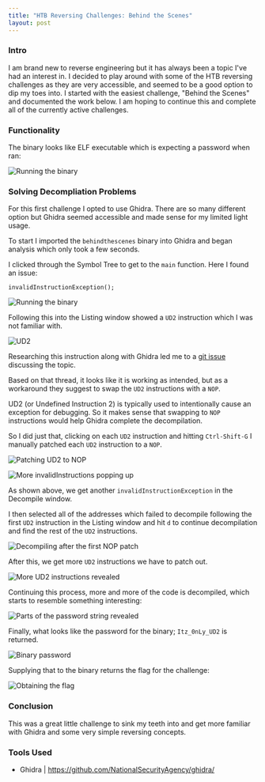 ```yaml
---
title: "HTB Reversing Challenges: Behind the Scenes"
layout: post
---
```


### Intro

I am brand new to reverse engineering but it has always been a topic I've had an interest in. I decided to play around with some of the HTB reversing challenges as they are very accessible, and seemed to be a good option to dip my toes into. I started with the easiest challenge, "Behind the Scenes" and documented the work below. I am hoping to continue this and complete all of the currently active challenges.

### Functionality

The binary looks like ELF executable which is expecting a password when ran:

![Running the binary](/assets/screenshots/behindthescenes/runningthebin.png)

### Solving Decompliation Problems

For this first challenge I opted to use Ghidra. There are so many different option but Ghidra seemed accessible and made sense for my limited light usage.   

To start I imported the `behindthescenes` binary into Ghidra and began analysis which only took a few seconds.

I clicked through the Symbol Tree to get to the `main` function. Here I found an issue:

`invalidInstructionException();`

![Running the binary](/assets/screenshots/behindthescenes/invalidinstruction.png)

Following this into the Listing window showed a `UD2` instruction which I was not familiar with.

![UD2](/assets/screenshots/behindthescenes/ud2)

Researching this instruction along with Ghidra led me to a [git issue]([https://github.com/NationalSecurityAgency/ghidra/issues/4113]) discussing the topic.

Based on that thread, it looks like it is working as intended, but as a workaround they suggest to swap the `UD2` instructions with a `NOP`.

UD2 (or Undefined Instruction 2) is typically used to intentionally cause an exception for debugging. So it makes sense that swapping to `NOP` instructions would help Ghidra complete the decompilation.

So I did just that, clicking on each `UD2` instruction and hitting `Ctrl-Shift-G` I manually patched each `UD2` instruction to a `NOP`.

![Patching UD2 to NOP](/assets/screenshots/behindthescenes/patchtonop.png)

![More invalidInstructions popping up](/assets/screenshots/behindthescenes/moreinvalidinstructions.png)

As shown above, we get another `invalidInstructionException` in the Decompile window.

I then selected all of the addresses which failed to decompile following the first `UD2` instruction in the Listing window and hit `d` to continue decompilation and find the rest of the `UD2` instructions.

![Decompiling after the first NOP patch](/assets/screenshots/behindthescenes/highlighttodecompile.png)

After this, we get more `UD2` instructions we have to patch out.

![More UD2 instructions revealed](/assets/screenshots/behindthescenes/moreud2s.png)

Continuing this process, more and more of the code is decompiled, which starts to resemble something interesting:

![Parts of the password string revealed](/assets/screenshots/behindthescenes/uncoveringthestring.png)

Finally, what looks like the password for the binary; `Itz_0nLy_UD2` is returned.

![Binary password](/assets/screenshots/behindthescenes/fullstring.png)

Supplying that to the binary returns the flag for the challenge:

![Obtaining the flag](/assets/screenshots/behindthescenes/flag.png)

### Conclusion

This was a great little challenge to sink my teeth into and get more familiar with Ghidra and some very simple reversing concepts.

### Tools Used

- Ghidra | https://github.com/NationalSecurityAgency/ghidra/